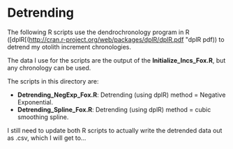 # Detrending

The following R scripts use the dendrochronology program in R ([dplR[(http://cran.r-project.org/web/packages/dplR/dplR.pdf "dplR pdf)) to detrend my otolith increment chronologies.

The data I use for the scripts are the output of the **Initialize_Incs_Fox.R**, but any chronology can be used.

The scripts in this directory are:
* **Detrending_NegExp_Fox.R**: Detrending (using dplR) method = Negative Exponential. 
* **Detrending_Spline_Fox.R**: Detrending (using dplR) method = cubic smoothing spline.

I still need to update both R scripts to actually write the detrended data out as .csv, which I will get to...
